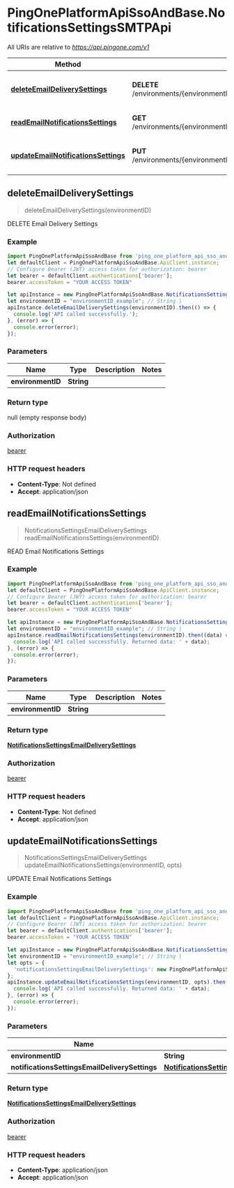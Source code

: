 # PingOnePlatformApiSsoAndBase.NotificationsSettingsSMTPApi

All URIs are relative to *https://api.pingone.com/v1*

Method | HTTP request | Description
------------- | ------------- | -------------
[**deleteEmailDeliverySettings**](NotificationsSettingsSMTPApi.md#deleteEmailDeliverySettings) | **DELETE** /environments/{environmentID}/notificationsSettings/emailDeliverySettings | DELETE Email Delivery Settings
[**readEmailNotificationsSettings**](NotificationsSettingsSMTPApi.md#readEmailNotificationsSettings) | **GET** /environments/{environmentID}/notificationsSettings/emailDeliverySettings | READ Email Notifications Settings
[**updateEmailNotificationsSettings**](NotificationsSettingsSMTPApi.md#updateEmailNotificationsSettings) | **PUT** /environments/{environmentID}/notificationsSettings/emailDeliverySettings | UPDATE Email Notifications Settings



## deleteEmailDeliverySettings

> deleteEmailDeliverySettings(environmentID)

DELETE Email Delivery Settings

### Example

```javascript
import PingOnePlatformApiSsoAndBase from 'ping_one_platform_api_sso_and_base';
let defaultClient = PingOnePlatformApiSsoAndBase.ApiClient.instance;
// Configure Bearer (JWT) access token for authorization: bearer
let bearer = defaultClient.authentications['bearer'];
bearer.accessToken = "YOUR ACCESS TOKEN"

let apiInstance = new PingOnePlatformApiSsoAndBase.NotificationsSettingsSMTPApi();
let environmentID = "environmentID_example"; // String | 
apiInstance.deleteEmailDeliverySettings(environmentID).then(() => {
  console.log('API called successfully.');
}, (error) => {
  console.error(error);
});

```

### Parameters


Name | Type | Description  | Notes
------------- | ------------- | ------------- | -------------
 **environmentID** | **String**|  | 

### Return type

null (empty response body)

### Authorization

[bearer](../README.md#bearer)

### HTTP request headers

- **Content-Type**: Not defined
- **Accept**: application/json


## readEmailNotificationsSettings

> NotificationsSettingsEmailDeliverySettings readEmailNotificationsSettings(environmentID)

READ Email Notifications Settings

### Example

```javascript
import PingOnePlatformApiSsoAndBase from 'ping_one_platform_api_sso_and_base';
let defaultClient = PingOnePlatformApiSsoAndBase.ApiClient.instance;
// Configure Bearer (JWT) access token for authorization: bearer
let bearer = defaultClient.authentications['bearer'];
bearer.accessToken = "YOUR ACCESS TOKEN"

let apiInstance = new PingOnePlatformApiSsoAndBase.NotificationsSettingsSMTPApi();
let environmentID = "environmentID_example"; // String | 
apiInstance.readEmailNotificationsSettings(environmentID).then((data) => {
  console.log('API called successfully. Returned data: ' + data);
}, (error) => {
  console.error(error);
});

```

### Parameters


Name | Type | Description  | Notes
------------- | ------------- | ------------- | -------------
 **environmentID** | **String**|  | 

### Return type

[**NotificationsSettingsEmailDeliverySettings**](NotificationsSettingsEmailDeliverySettings.md)

### Authorization

[bearer](../README.md#bearer)

### HTTP request headers

- **Content-Type**: Not defined
- **Accept**: application/json


## updateEmailNotificationsSettings

> NotificationsSettingsEmailDeliverySettings updateEmailNotificationsSettings(environmentID, opts)

UPDATE Email Notifications Settings

### Example

```javascript
import PingOnePlatformApiSsoAndBase from 'ping_one_platform_api_sso_and_base';
let defaultClient = PingOnePlatformApiSsoAndBase.ApiClient.instance;
// Configure Bearer (JWT) access token for authorization: bearer
let bearer = defaultClient.authentications['bearer'];
bearer.accessToken = "YOUR ACCESS TOKEN"

let apiInstance = new PingOnePlatformApiSsoAndBase.NotificationsSettingsSMTPApi();
let environmentID = "environmentID_example"; // String | 
let opts = {
  'notificationsSettingsEmailDeliverySettings': new PingOnePlatformApiSsoAndBase.NotificationsSettingsEmailDeliverySettings() // NotificationsSettingsEmailDeliverySettings | 
};
apiInstance.updateEmailNotificationsSettings(environmentID, opts).then((data) => {
  console.log('API called successfully. Returned data: ' + data);
}, (error) => {
  console.error(error);
});

```

### Parameters


Name | Type | Description  | Notes
------------- | ------------- | ------------- | -------------
 **environmentID** | **String**|  | 
 **notificationsSettingsEmailDeliverySettings** | [**NotificationsSettingsEmailDeliverySettings**](NotificationsSettingsEmailDeliverySettings.md)|  | [optional] 

### Return type

[**NotificationsSettingsEmailDeliverySettings**](NotificationsSettingsEmailDeliverySettings.md)

### Authorization

[bearer](../README.md#bearer)

### HTTP request headers

- **Content-Type**: application/json
- **Accept**: application/json

